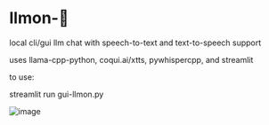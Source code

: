 # llmon-:pie:

local cli/gui llm chat with speech-to-text and text-to-speech support

uses llama-cpp-python, coqui.ai/xtts, pywhispercpp, and streamlit

to use:

streamlit run gui-llmon.py 

![image](https://github.com/3eeps/llmon-py/assets/55860052/ebb0e269-78e3-4c9f-bb95-c2ae02fe6db5)
